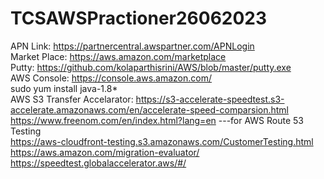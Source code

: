 # TCSAWSPractioner26062023
APN Link: https://partnercentral.awspartner.com/APNLogin<br>
Market Place: https://aws.amazon.com/marketplace<br>
Putty: https://github.com/kolaparthisrini/AWS/blob/master/putty.exe <br>
AWS Console: https://console.aws.amazon.com/<br>
sudo yum install java-1.8*<br>
AWS S3 Transfer Accelarator: https://s3-accelerate-speedtest.s3-accelerate.amazonaws.com/en/accelerate-speed-comparsion.html <br>
https://www.freenom.com/en/index.html?lang=en ---for AWS Route 53 Testing <br>
https://aws-cloudfront-testing.s3.amazonaws.com/CustomerTesting.html<br>
https://aws.amazon.com/migration-evaluator/<br>
https://speedtest.globalaccelerator.aws/#/

